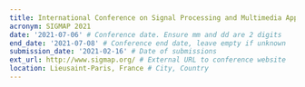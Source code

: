```yaml
---
title: International Conference on Signal Processing and Multimedia Applications
acronym: SIGMAP 2021
date: '2021-07-06' # Conference date. Ensure mm and dd are 2 digits
end_date: '2021-07-08' # Conference end date, leave empty if unknown
submission_date: '2021-02-16' # Date of submissions
ext_url: http://www.sigmap.org/ # External URL to conference website
location: Lieusaint-Paris, France # City, Country
---
```

